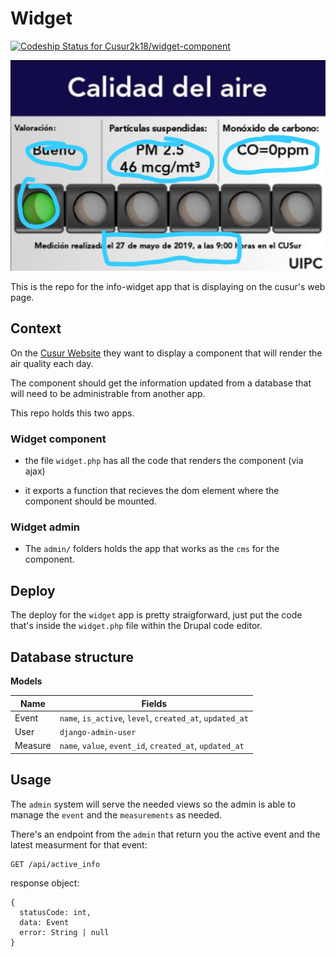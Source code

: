 # Widget

[![Codeship Status for Cusur2k18/widget-component](https://app.codeship.com/projects/8e7a1b10-6e87-0137-fb62-5eece20c64d0/status?branch=master)](https://app.codeship.com/projects/347345)

![info-widget](./docs/demo.jpeg)

This is the repo for the info-widget app that is displaying on the cusur's web page.

## Context

On the [Cusur Website](http://www.cusur.udg.mx/) they want to display a component that will render the air quality each day.

The component should get the information updated from a database that will need to be administrable from another app.

This repo holds this two apps.

### Widget component

* the file `widget.php` has all the code that renders the component (via ajax)

* it exports a function that recieves the dom element where the component should be mounted.

### Widget admin

* The `admin/` folders holds the app that works as the `cms` for the component.


## Deploy

The deploy for the `widget` app is pretty straigforward, just put the code that's inside the `widget.php` file within the Drupal code editor.


## Database structure

**Models**

| Name     |                          Fields                         |
|----------|---------------------------------------------------------|
| Event    | `name`, `is_active`, `level`, `created_at`, `updated_at`|
| User     | `django-admin-user`                                     |
| Measure  | `name`, `value`, `event_id`, `created_at`, `updated_at` |


## Usage

The `admin` system will serve the needed views so the admin is able to manage the `event` and the `measurements` as needed.

There's an endpoint from the `admin` that return you the active event and the latest measurment for that event:

```
GET /api/active_info
```

response object:

```
{
  statusCode: int,
  data: Event
  error: String | null
}
```
